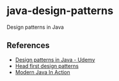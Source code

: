 # java-design-patterns
Design patterns in Java

## References
* [Design patterns in Java - Udemy](https://www.udemy.com/design-patterns-in-java-concepts-hands-on-projects/)
* [Head first design patterns](https://www.amazon.com/Head-First-Design-Patterns-Brain-Friendly/dp/0596007124)
* [Modern Java In Action](https://www.manning.com/books/modern-java-in-action)